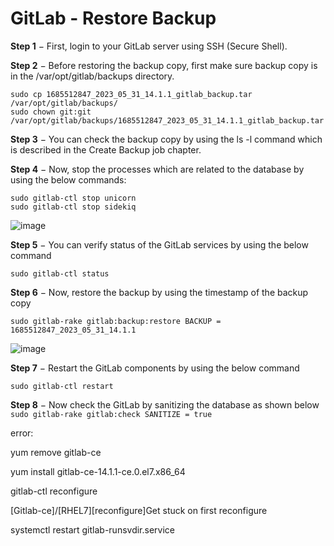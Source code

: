 # GitLab - Restore Backup

**Step 1** − First, login to your GitLab server using SSH (Secure Shell).

**Step 2** − Before restoring the backup copy, first make sure backup copy is in the /var/opt/gitlab/backups directory.
```
sudo cp 1685512847_2023_05_31_14.1.1_gitlab_backup.tar /var/opt/gitlab/backups/
sudo chown git:git /var/opt/gitlab/backups/1685512847_2023_05_31_14.1.1_gitlab_backup.tar
```

**Step 3** − You can check the backup copy by using the ls -l command which is described in the Create Backup job chapter.

**Step 4** − Now, stop the processes which are related to the database by using the below commands:

```
sudo gitlab-ctl stop unicorn
sudo gitlab-ctl stop sidekiq
```
![image](https://github.com/anhln12/gitlab/assets/18412583/ceadb7cd-ba7a-411f-b608-448cfeaefe04)


**Step 5** − You can verify status of the GitLab services by using the below command

```
sudo gitlab-ctl status
```

**Step 6** − Now, restore the backup by using the timestamp of the backup copy

```
sudo gitlab-rake gitlab:backup:restore BACKUP = 1685512847_2023_05_31_14.1.1
```
![image](https://github.com/anhln12/gitlab/assets/18412583/be121c00-a807-4af1-9204-ba4c612f4672)


**Step 7** − Restart the GitLab components by using the below command

```sudo gitlab-ctl restart```

**Step 8** − Now check the GitLab by sanitizing the database as shown below
```sudo gitlab-rake gitlab:check SANITIZE = true```

error:

yum remove gitlab-ce

yum install gitlab-ce-14.1.1-ce.0.el7.x86_64

gitlab-ctl reconfigure

[Gitlab-ce]/[RHEL7][reconfigure]Get stuck on first reconfigure

systemctl restart gitlab-runsvdir.service
